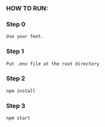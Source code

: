 ### HOW TO RUN:

### Step 0

    Use your feet.

### Step 1
    Put .env file at the root directory

### Step 2

    npm install

### Step 3

    npm start
